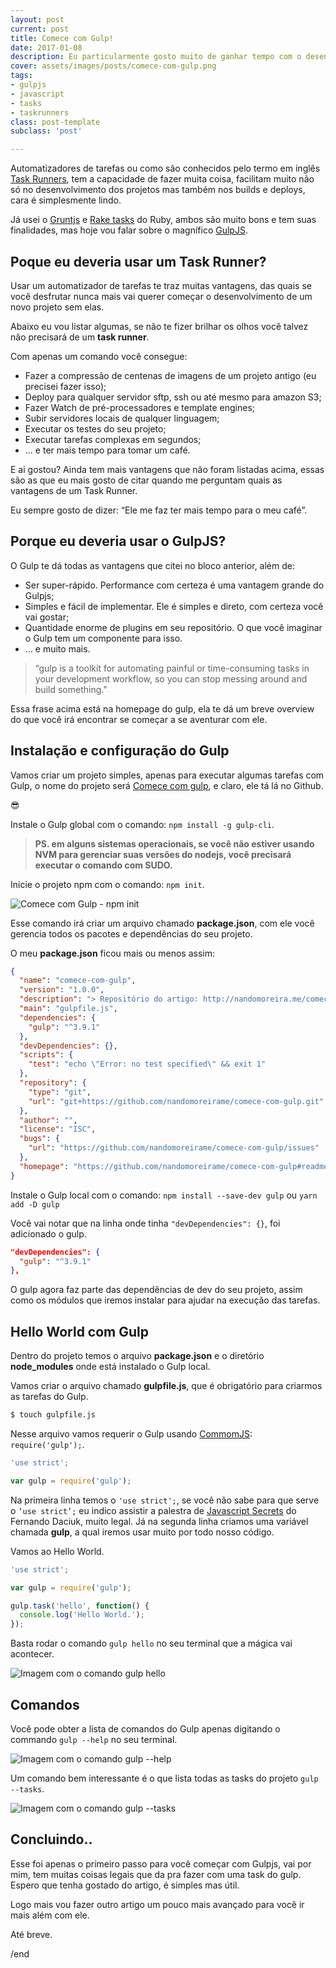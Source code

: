 ```yaml
---
layout: post
current: post
title: Comece com Gulp!
date: 2017-01-08
description: Eu particularmente gosto muito de ganhar tempo com o desenvolvimento dos meus projetos e usar automatizador de tarefas me dá esse poder.
cover: assets/images/posts/comece-com-gulp.png
tags:
- gulpjs
- javascript
- tasks
- taskrunners
class: post-template
subclass: 'post'

---
```


Automatizadores de tarefas ou como são conhecidos pelo termo em inglês [Task Runners](https://goo.gl/Zugcvt), tem a capacidade de fazer muita coisa, facilitam muito não só no desenvolvimento dos projetos mas também nos builds e deploys, cara é simplesmente lindo.

Já usei o [Gruntjs](http://gruntjs.com/) e [Rake tasks](https://github.com/ruby/rake) do Ruby, ambos são muito bons e tem suas finalidades, mas hoje vou falar sobre o magnífico [GulpJS](http://gulpjs.com/).

## Poque eu deveria usar um Task Runner?

Usar um automatizador de tarefas te traz muitas vantagens, das quais se você desfrutar nunca mais vai querer começar o desenvolvimento de um novo projeto sem elas.

Abaixo eu vou listar algumas, se não te fizer brilhar os olhos você talvez não precisará de um **task runner**.

Com apenas um comando você consegue:

* Fazer a compressão de centenas de imagens de um projeto antigo (eu precisei fazer isso);
* Deploy para qualquer servidor sftp, ssh ou até mesmo para amazon S3;
* Fazer Watch de pré-processadores e template engines;
* Subir servidores locais de qualquer linguagem;
* Executar os testes do seu projeto;
* Executar tarefas complexas em segundos;
* … e ter mais tempo para tomar um café.

E ai gostou? Ainda tem mais vantagens que não foram listadas acima, essas são as que eu mais gosto de citar quando me perguntam quais as vantagens de um Task Runner.

Eu sempre gosto de dizer: “Ele me faz ter mais tempo para o meu café”.

## Porque eu deveria usar o GulpJS?

O Gulp te dá todas as vantagens que citei no bloco anterior, além de:

* Ser super-rápido. Performance com certeza é uma vantagem grande do Gulpjs;
* Simples e fácil de implementar. Ele é simples e direto, com certeza você vai gostar;
* Quantidade enorme de plugins em seu repositório. O que você imaginar o Gulp tem um componente para isso.
* … e muito mais.

> “gulp is a toolkit for automating painful or time-consuming tasks in your development workflow, so you can stop messing around and build something."

Essa frase acima está na homepage do gulp, ela te dá um breve overview do que você irá encontrar se começar a se aventurar com ele.

## Instalação e configuração do Gulp

Vamos criar um projeto simples, apenas para executar algumas tarefas com Gulp, o nome do projeto será [Comece com gulp](https://github.com/nandomoreirame/comece-com-gulp), e claro, ele tá lá no Github.

😎

Instale o Gulp global com o comando: `npm install -g gulp-cli`.

> **PS. em alguns sistemas operacionais, se você não estiver usando NVM para gerenciar suas versões do nodejs, você precisará executar o comando com SUDO.**

Inicie o projeto npm com o comando: `npm init`.

![Comece com Gulp - npm init](/assets/images/posts/comece-com-gulp-npm-init.png)

Esse comando irá criar um arquivo chamado **package.json**, com ele você gerencia todos os pacotes e dependências do seu projeto.

O meu **package.json** ficou mais ou menos assim:

```json
{
  "name": "comece-com-gulp",
  "version": "1.0.0",
  "description": "> Repositório do artigo: http://nandomoreira.me/comece-com-gulpjs/",
  "main": "gulpfile.js",
  "dependencies": {
    "gulp": "^3.9.1"
  },
  "devDependencies": {},
  "scripts": {
    "test": "echo \"Error: no test specified\" && exit 1"
  },
  "repository": {
    "type": "git",
    "url": "git+https://github.com/nandomoreirame/comece-com-gulp.git"
  },
  "author": "",
  "license": "ISC",
  "bugs": {
    "url": "https://github.com/nandomoreirame/comece-com-gulp/issues"
  },
  "homepage": "https://github.com/nandomoreirame/comece-com-gulp#readme"
}
```

Instale o Gulp local com o comando: `npm install --save-dev gulp` ou `yarn add -D gulp`

Você vai notar que na linha onde tinha `"devDependencies": {}`, foi adicionado o gulp.

```json
"devDependencies": {
  "gulp": "^3.9.1"
},
```

O gulp agora faz parte das dependências de dev do seu projeto, assim como os módulos que iremos instalar para ajudar na execução das tarefas.

## Hello World com Gulp

Dentro do projeto temos o arquivo **package.json** e o diretório **node_modules** onde está instalado o Gulp local.

Vamos criar o arquivo chamado **gulpfile.js**, que é obrigatório para criarmos as tarefas do Gulp.

```bash
$ touch gulpfile.js
```

Nesse arquivo vamos requerir o Gulp usando [CommomJS](https://pt.wikipedia.org/wiki/CommonJS): `require('gulp');`.

```javascript
'use strict';

var gulp = require('gulp');
```

Na primeira linha temos o `'use strict';`, se você não sabe para que serve o `‘use strict’;` eu indico assistir a palestra de [Javascript Secrets](https://youtu.be/7Ur9zN2vMcs?t=1m7s) do Fernando Daciuk, muito legal. Já na segunda linha criamos uma variável chamada **gulp**, a qual iremos usar muito por todo nosso código.

Vamos ao Hello World.

```javascript
'use strict';

var gulp = require('gulp');

gulp.task('hello', function() {
  console.log('Hello World.');
});
```

Basta rodar o comando `gulp hello` no seu terminal que a mágica vai acontecer.

![Imagem com o comando gulp hello](/assets/images/posts/comece-com-gulp-hello.png)

## Comandos

Você pode obter a lista de comandos do Gulp apenas digitando o commando `gulp --help` no seu terminal.

![Imagem com o comando gulp --help](/assets/images/posts/comece-com-gulp-comando-gulp-help.png)

Um comando bem interessante é o que lista todas as tasks do projeto `gulp --tasks`.

![Imagem com o comando gulp --tasks](/assets/images/posts/comece-com-gulp-comando-gulp-tasks.png)

## Concluindo..

Esse foi apenas o primeiro passo para você começar com Gulpjs, vai por mim, tem muitas coisas legais que da pra fazer com uma task do gulp. Espero que tenha gostado do artigo, é simples mas útil.

Logo mais vou fazer outro artigo um pouco mais avançado para você ir mais além com ele.

Até breve.

/end
